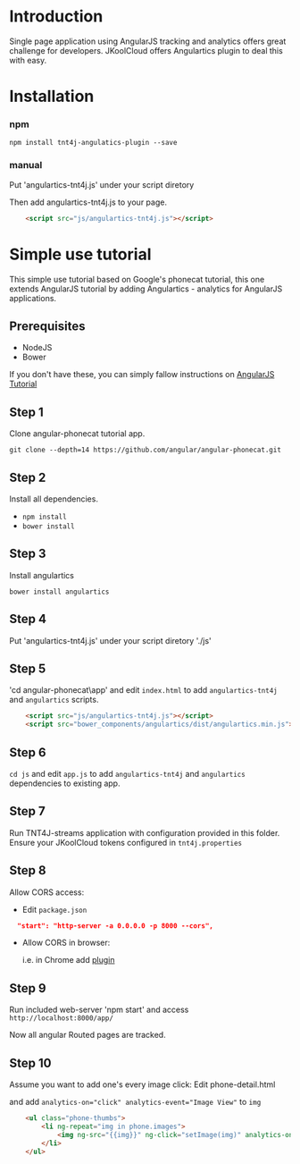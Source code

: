 # Introduction 

Single page application using AngularJS tracking and analytics offers great challenge for developers. JKoolCloud offers
Angulartics plugin to deal this with easy.

# Installation

### npm

```shell
npm install tnt4j-angulatics-plugin --save
```

### manual

Put 'angulartics-tnt4j.js' under your script diretory

Then add angulartics-tnt4j.js to your page.

```html
    <script src="js/angulartics-tnt4j.js"></script>
```

# Simple use tutorial

This simple use tutorial based on Google's phonecat tutorial, this one extends AngularJS tutorial by adding
Angulartics - analytics for AngularJS applications.

## Prerequisites

* NodeJS
* Bower

If you don't have these, you can simply fallow instructions on [AngularJS Tutorial](https://docs.angularjs.org/tutorial#get-started)
	
## Step 1
	
Clone angular-phonecat tutorial app.
	
`git clone --depth=14 https://github.com/angular/angular-phonecat.git`

## Step 2

Install all dependencies.
	
* `npm install`
* `bower install`

## Step 3

Install angulartics

```
bower install angulartics
````

## Step 4

Put 'angulartics-tnt4j.js' under your script diretory './js'
	
## Step 5
	
'cd angular-phonecat\app\' and edit `index.html` to add `angulartics-tnt4j` and `angulartics` scripts.
	
```html
    <script src="js/angulartics-tnt4j.js"></script>
    <script src="bower_components/angulartics/dist/angulartics.min.js"></script>
```
	
## Step 6

`cd js` and edit `app.js` to add `angulartics-tnt4j` and `angulartics` dependencies to existing app.

	
## Step 7

Run TNT4J-streams application with configuration provided in this folder. Ensure your JKoolCloud tokens configured in
`tnt4j.properties`
	
## Step 8
	
Allow CORS access:
* Edit `package.json`

```json
  "start": "http-server -a 0.0.0.0 -p 8000 --cors",
```

* Allow CORS in browser:

    i.e. in Chrome add [plugin](https://chrome.google.com/webstore/detail/allow-control-allow-origi/nlfbmbojpeacfghkpbjhddihlkkiljbi)
	
## Step 9
	
Run included web-server 'npm start' and access `http://localhost:8000/app/`
	
Now all angular Routed pages are tracked.
	
## Step 10

Assume you want to add one's every image click:
Edit phone-detail.html
	
and add `analytics-on="click" analytics-event="Image View"` to `img`
	
```html
    <ul class="phone-thumbs">
        <li ng-repeat="img in phone.images">
            <img ng-src="{{img}}" ng-click="setImage(img)" analytics-on="click" analytics-event="Image View">
        </li>
    </ul>
```
